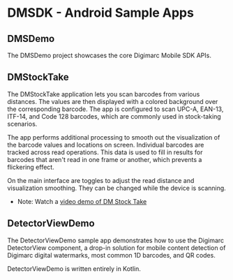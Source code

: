 # DMSDK - Android Sample Apps

## DMSDemo
The DMSDemo project showcases the core Digimarc Mobile SDK APIs.

## DMStockTake
The DMStockTake application lets you scan barcodes from various distances. The values are then displayed with a colored background over the corresponding barcode. The app is configured to scan UPC-A, EAN-13, ITF-14, and Code 128 barcodes, which are commonly used in stock-taking scenarios.

The app performs additional processing to smooth out the visualization of the barcode values and locations on screen. Individual barcodes are tracked across read operations. This data is used to fill in results for barcodes that aren't read in one frame or another, which prevents a flickering effect.

On the main interface are toggles to adjust the read distance and visualization smoothing. They can be changed while the device is scanning.

- Note: Watch a [video demo of DM Stock Take][1]

## DetectorViewDemo 
The DetectorViewDemo sample app demonstrates how to use the Digimarc DetectorView component, a drop-in solution for mobile content detection of Digimarc digital watermarks, most common 1D barcodes, and QR codes. 

DetectorViewDemo is written entirely in Kotlin.

[1]:    https://vimeo.com/499261374
